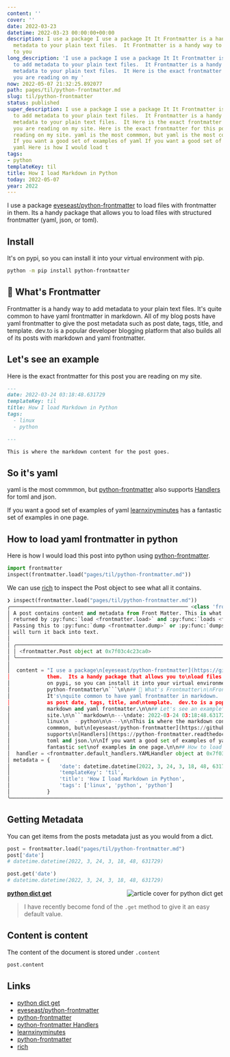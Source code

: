 ```yaml
---
content: ''
cover: ''
date: 2022-03-23
datetime: 2022-03-23 00:00:00+00:00
description: I use a package I use a package It It Frontmatter is a handy way to add
  metadata to your plain text files.  It Frontmatter is a handy way to add metadata
  to you
long_description: 'I use a package I use a package It It Frontmatter is a handy way
  to add metadata to your plain text files.  It Frontmatter is a handy way to add
  metadata to your plain text files.  It Here is the exact frontmatter for this post
  you are reading on my '
now: 2022-05-07 21:32:25.892077
path: pages/til/python-frontmatter.md
slug: til/python-frontmatter
status: published
super_description: I use a package I use a package It It Frontmatter is a handy way
  to add metadata to your plain text files.  It Frontmatter is a handy way to add
  metadata to your plain text files.  It Here is the exact frontmatter for this post
  you are reading on my site. Here is the exact frontmatter for this post you are
  reading on my site. yaml is the most commmon, but yaml is the most commmon, but
  If you want a good set of examples of yaml If you want a good set of examples of
  yaml Here is how I would load t
tags:
- python
templateKey: til
title: How I load Markdown in Python
today: 2022-05-07
year: 2022
---
```


I use a package
[eyeseast/python-frontmatter](https://github.com/eyeseast/python-frontmatter)
to load files with frontmatter in them.  Its a handy package that allows you to
load files with structured frontmatter (yaml, json, or toml).

## Install

It's on pypi, so you can install it into your virtual environment with pip.

```bash
python -m pip install python-frontmatter
```

## 🙋 What's Frontmatter

Frontmatter is a handy way to add metadata to your plain text files.  It's
quite common to have yaml frontmatter in markdown.  All of my blog posts have
yaml frontmatter to give the post metadata such as post date, tags, title, and
template.  dev.to is a popular developer blogging platform that also builds all
of its posts with markdown and yaml frontmatter.

## Let's see an example

Here is the exact frontmatter for this post you are reading on my site.

```markdown
---
date: 2022-03-24 03:18:48.631729
templateKey: til
title: How I load Markdown in Python
tags:
  - linux
  - python

---

This is where the markdown content for the post goes.
```

## So it's yaml

yaml is the most commmon, but
[python-frontmatter](https://pypi.org/project/python-frontmatter/)
also supports
[Handlers](https://python-frontmatter.readthedocs.io/en/latest/handlers.html?highlight=toml#module-frontmatter.default_handlers)
for toml and json.

If you want a good set of examples of yaml
[learnxinyminutes](https://learnxinyminutes.com/docs/yaml/) has a fantastic set
of examples in one page.

## How to load yaml frontmatter in python

Here is how I would load this post into python using
[python-frontmatter](https://pypi.org/project/python-frontmatter/).

```python
import frontmatter
inspect(frontmatter.load("pages/til/python-frontmatter.md"))
```

We can use [rich](https://github.com/Textualize/rich) to inspect the Post
object to see what all it contains.

```python
❯ inspect(frontmatter.load("pages/til/python-frontmatter.md"))
╭────────────────────────────────────────────────────────── <class 'frontmatter.Post'> ───────────────────────────────────────────────────────────╮
│ A post contains content and metadata from Front Matter. This is what gets                                                                       │
│ returned by :py:func:`load <frontmatter.load>` and :py:func:`loads <frontmatter.loads>`.                                                        │
│ Passing this to :py:func:`dump <frontmatter.dump>` or :py:func:`dumps <frontmatter.dumps>`                                                      │
│ will turn it back into text.                                                                                                                    │
│                                                                                                                                                 │
│ ╭─────────────────────────────────────────────────────────────────────────────────────────────────────────────────────────────────────────────╮ │
│ │ <frontmatter.Post object at 0x7f03c4c23ca0>                                                                                                 │ │
│ ╰─────────────────────────────────────────────────────────────────────────────────────────────────────────────────────────────────────────────╯ │
│                                                                                                                                                 │
│  content = "I use a package\n[eyeseast/python-frontmatter](https://github.com/eyeseast/python-frontmatter)\nto load files with frontmatter in   │
│            them.  Its a handy package that allows you to\nload files with structured frontmatter (yaml, json, or toml).\n\n## Install\n\nIt's   │
│            on pypi, so you can install it into your virtual environment with pip.\n\n```bash\npython -m pip install                             │
│            python-frontmatter\n```\n\n## 🙋 What's Frontmatter\n\nFrontmatter is a handy way to add metadata to your plain text files.          │
│            It's\nquite common to have yaml frontmatter in markdown.  All of my blog posts have\nyaml frontmatter to give the post metadata such │
│            as post date, tags, title, and\ntemplate.  dev.to is a popular developer blogging platform that also builds all\nof its posts with   │
│            markdown and yaml frontmatter.\n\n## Let's see an example\n\nHere is the exact frontmatter for this post you are reading on my       │
│            site.\n\n```markdown\n---\ndate: 2022-03-24 03:18:48.631729\ntemplateKey: til\ntitle: How I load Markdown in Python\ntags:\n  -      │
│            linux\n  - python\n\n---\n\nThis is where the markdown content for the post goes.\n```\n\n## So it's yaml\n\nyaml is the most        │
│            commmon, but\n[eyeseast/python-frontmatter](https://github.com/eyeseast/python-frontmatter)\nalso                                    │
│            supports\n[Handlers](https://python-frontmatter.readthedocs.io/en/latest/handlers.html?highlight=toml#module-frontmatter.default_ha… │
│            toml and json.\n\nIf you want a good set of examples of yaml\n[learnxinyminutes](https://learnxinyminutes.com/docs/yaml/) has a      │
│            fantastic set\nof examples in one page.\n\n## How to load yaml frontmatter in python"                                                │
│  handler = <frontmatter.default_handlers.YAMLHandler object at 0x7f03bffbd910>                                                                  │
│ metadata = {                                                                                                                                    │
│                'date': datetime.datetime(2022, 3, 24, 3, 18, 48, 631729),                                                                       │
│                'templateKey': 'til',                                                                                                            │
│                'title': 'How I load Markdown in Python',                                                                                        │
│                'tags': ['linux', 'python', 'python']                                                                                            │
│            }                                                                                                                                    │
╰─────────────────────────────────────────────────────────────────────────────────────────────────────────────────────────────────────────────────╯
```

## Getting Metadata

You can get items from the posts metadata just as you would from a dict.

```python
post = frontmatter.load("pages/til/python-frontmatter.md")
post['date']
# datetime.datetime(2022, 3, 24, 3, 18, 48, 631729)

post.get('date')
# datetime.datetime(2022, 3, 24, 3, 18, 48, 631729)
```


  <div class="onelinelink-wrapper">
      <a class="onelinelink" href="https://waylonwalker.com/til/python-dict-get/">
          <img style="float: right;" align='right' src="https://images.waylonwalker.com/til/python-dict-get-og_250x140.png" alt="article cover for 
 python dict get
"/>
          <p><strong>
 python dict get
</strong></p>
      </a>
  </div>


> I have recently become fond of the `.get` method to give it an easy default value.

## Content is content

The content of the document is stored under `.content`

```python
post.content
```

## Links

* [python dict get](https://waylonwalker.com/til/python-dict-get/)
* [eyeseast/python-frontmatter](https://github.com/eyeseast/python-frontmatter)
* [python-frontmatter](https://pypi.org/project/python-frontmatter/)
* [python-frontmatter Handlers](https://python-frontmatter.readthedocs.io/en/latest/handlers.html?highlight=toml#module-frontmatter.default_handlers)
* [learnxinyminutes](https://learnxinyminutes.com/docs/yaml/)
* [python-frontmatter](https://pypi.org/project/python-frontmatter/)
* [rich](https://github.com/Textualize/rich)